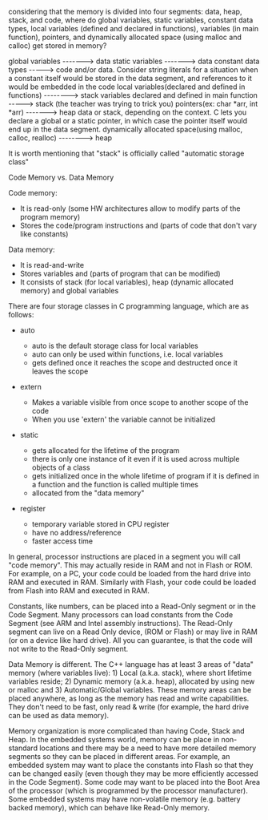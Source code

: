 considering that the memory is divided into four segments: data, heap, stack, and code, where do global variables, static variables, constant data types, local variables 
(defined and declared in functions), variables (in main function), pointers, and dynamically allocated space (using malloc and calloc) get stored in memory?



global variables -------> data 
static variables -------> data 
constant data types -----> code and/or data. Consider string literals for a situation when a constant itself would be stored in the data segment, and references to it would be embedded in the code
local variables(declared and defined in functions) --------> stack 
variables declared and defined in main function -----> stack (the teacher was trying to trick you)
pointers(ex: char *arr, int *arr) -------> heap data or stack, depending on the context. C lets you declare a global or a static pointer, in which case the pointer itself would end up in the data segment.
dynamically allocated space(using malloc, calloc, realloc) --------> heap

It is worth mentioning that "stack" is officially called "automatic storage class"

Code Memory vs. Data Memory


Code memory: 
- It is read-only (some HW architectures allow to modify parts of the program memory)
- Stores the code/program instructions and (parts of code that don't vary like constants)

Data memory: 
- It is read-and-write
- Stores variables and (parts of program that can be modified)
- It consists of stack (for local variables), heap (dynamic allocated memory) and global variables

There are four storage classes in C programming language, which are as follows:
- auto 
  - auto is the default storage class for local variables
  - auto can only be used within functions, i.e. local variables
  - gets defined once it reaches the scope and destructed once it leaves the scope 


- extern
  - Makes a variable visible from once scope to another scope of the code 
  - When you use 'extern' the variable cannot be initialized

- static
  - gets allocated for the lifetime of the program
  - there is only one instance of it even if it is used across multiple objects of a class
  - gets initialized once in the whole lifetime of program if it is defined in a function and the function is called multiple times
  - allocated from the "data memory"

- register
  - temporary variable stored in CPU register
  - have no address/reference
  - faster access time



In general, processor instructions are placed in a segment you will call "code memory". 
This may actually reside in RAM and not in Flash or ROM. For example, on a PC, your code could be loaded from the hard drive into RAM and executed in RAM. 
Similarly with Flash, your code could be loaded from Flash into RAM and executed in RAM.

Constants, like numbers, can be placed into a Read-Only segment or in the Code Segment. 
Many processors can load constants from the Code Segment (see ARM and Intel assembly instructions). 
The Read-Only segment can live on a Read Only device, (ROM or Flash) or may live in RAM (or on a device like hard drive).
 All you can guarantee, is that the code will not write to the Read-Only segment.

Data Memory is different. The C++ language has at least 3 areas of "data" memory (where variables live): 1) Local (a.k.a. stack), 
where short lifetime variables reside; 2) Dynamic memory (a.k.a. heap), allocated by using new or malloc and 3) Automatic/Global variables. 
These memory areas can be placed anywhere, as long as the memory has read and write capabilities. 
They don't need to be fast, only read & write (for example, the hard drive can be used as data memory).

Memory organization is more complicated than having Code, Stack and Heap.
In the embedded systems world, memory can be place in non-standard locations 
and there may be a need to have more detailed memory segments so they can be placed in different areas. 
For example, an embedded system may want to place the constants into Flash so that they can be changed easily
(even though they may be more efficiently accessed in the Code Segment). Some code may want to be placed into the Boot Area of the processor 
(which is programmed by the processor manufacturer). Some embedded systems may have non-volatile memory (e.g. battery backed memory),
which can behave like Read-Only memory.


